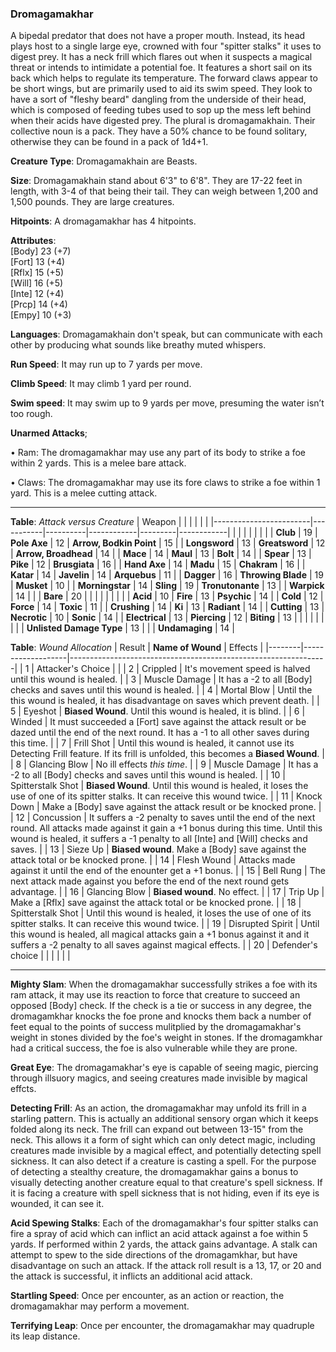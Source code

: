 ### Dromagamakhar
A bipedal predator that does not have a proper mouth. Instead, its head plays host to a single large eye, crowned with four "spitter stalks" it uses to digest prey. It has a neck frill which flares out when it suspects a magical threat or intends to intimidate a potential foe. It features a short sail on its back which helps to regulate its temperature. The forward claws appear to be short wings, but are primarily used to aid its swim speed. They look to have a sort of "fleshy beard" dangling from the underside of their head, which is composed of feeding tubes used to sop up the mess left behind when their acids have digested prey. The plural is dromagamakhain. Their collective noun is a pack. They have a 50% chance to be found solitary, otherwise they can be found in a pack of 1d4+1.

**Creature Type**: Dromagamakhain are Beasts.

**Size**: Dromagamakhain stand about 6'3" to 6'8". They are 17-22 feet in length, with 3-4 of that being their tail. They can weigh between 1,200 and 1,500 pounds. They are large creatures.

**Hitpoints**: A dromagamakhar has 4 hitpoints.

**Attributes**:  
[Body] 23 (+7)  
[Fort] 13 (+4)  
[Rflx] 15 (+5)  
[Will] 16 (+5)  
[Inte] 12 (+4)  
[Prcp] 14 (+4)  
[Empy] 10 (+3)  

**Languages**: Dromagamakhain don't speak, but can communicate with each other by producing what sounds like breathy muted whispers.

**Run Speed**: It may run up to 7 yards per move.

**Climb Speed**: It may climb 1 yard per round.

**Swim speed**: It may swim up to 9 yards per move, presuming the water isn’t too rough.

**Unarmed Attacks**;

 • Ram: The dromagamakhar may use any part of its body to strike a foe within 2 yards. This is a melee bare attack.

 • Claws: The dromagamakhar may use its fore claws to strike a foe within 1 yard. This is a melee cutting attack.

-----

**Table**: *Attack versus Creature*
| Weapon                 |          |            |         |            |         |
|------------------------|-----------|----------|------------|---------|------------|
|                        |          |            |         |            |         |
| **Club**                   | 19     | **Pole Axe**       | 12     | **Arrow, Bodkin Point**    | 15    |
| **Longsword**              | 13     | **Greatsword**     | 12     | **Arrow, Broadhead**       | 14    |
| **Mace**                   | 14     | **Maul**           | 13     | **Bolt**                   | 14    |
| **Spear**                  | 13     | **Pike**           | 12     | **Brusgiata**              | 16    |
| **Hand Axe**               | 14     | **Madu**           | 15     | **Chakram**                | 16    |
| **Katar**                  | 14     | **Javelin**        | 14     | **Arquebus**               | 11    |
| **Dagger**                 | 16     | **Throwing Blade** | 19     | **Musket**                 | 10    |
| **Morningstar**            | 14     | **Sling**          | 19     | **Tronutonante**           | 13    |
| **Warpick**                | 14     |                    |        |   **Bare**                 | 20    |
|                        |           |          |            |         |            |
| **Acid**                   | 10     | **Fire**           | 13     | **Psychic**                | 14     |
| **Cold**                   | 12     | **Force**          | 14     | **Toxic**                  | 11     |
| **Crushing**               | 14     | **Ki**             | 13     | **Radiant**                | 14     |
| **Cutting**                | 13     | **Necrotic**       | 10     | **Sonic**                  | 14     |
| **Electrical**             | 13     | **Piercing**       | 12     | **Biting**                 | 13     |
|                        |           |          |            |         |            |
| **Unlisted Damage Type**   | 13     |                    |        | **Undamaging** | 14 |



**Table**: *Wound Allocation*
| Result | **Name of Wound** | Effects                                                        |
|--------|-------------------|----------------------------------------------------------------|
|   1    | Attacker's Choice |                                                                |
|   2    | Crippled          | It's movement speed is halved until this wound is healed.      |
|   3    | Muscle Damage     | It has a -2 to all [Body] checks and saves until this wound is healed. |
|   4    | Mortal Blow       | Until the this wound is healed, it has disadvantage on saves which prevent death. |
|   5    | Eyeshot           | **Biased Wound**. Until this wound is healed, it is blind. |
|   6    | Winded            | It must succeeded a [Fort] save against the attack result or be dazed until the end of the next round. It has a -1 to all other saves during this time. |
|   7    | Frill Shot        | Until this wound is healed, it cannot use its Detecting Frill feature. If its frill is unfolded, this becomes a **Biased Wound**. |
|   8    | Glancing Blow     | No ill effects _this time_.                                     |
|   9    | Muscle Damage     | It has a -2 to all [Body] checks and saves until this wound is healed. |
|   10   | Spitterstalk Shot | **Biased Wound**. Until this wound is healed, it loses the use of one of its spitter stalks. It can receive this wound twice. |
|   11   | Knock Down        | Make a [Body] save against the attack result or be knocked prone. |
|   12   | Concussion        | It suffers a -2 penalty to saves until the end of the next round. All attacks made against it gain a +1 bonus during this time. Until this wound is healed, it suffers a -1 penalty to all [Inte] and [Will] checks and saves. |
|   13   | Sieze Up          | **Biased wound**. Make a [Body] save against the attack total or be knocked prone. |
|   14   | Flesh Wound       | Attacks made against it until the end of the enounter get a +1 bonus. |
|   15   | Bell Rung         | The next attack made against you before the end of the next round gets advantage.  |
|   16   | Glancing Blow     | **Biased wound**. No effect. |
|   17   | Trip Up           | Make a [Rflx] save against the attack total or be knocked prone.                                  |
|   18   | Spitterstalk Shot | Until this wound is healed, it loses the use of one of its spitter stalks. It can receive this wound twice. |
|   19   | Disrupted Spirit  | Until this wound is healed, all magical attacks gain a +1 bonus against it and it suffers a -2 penalty to all saves against magical effects. |
|   20   | Defender's choice |                                   |
|        |                                                |                                   |

-----

**Mighty Slam**: When the dromagamakhar successfully strikes a foe with its ram attack, it may use its reaction to force that creature to succeed an opposed [Body] check. If the check is a tie or success in any degree, the dromagamkhar knocks the foe prone and knocks them back a number of feet equal to the points of success mulitplied by the dromagamakhar's weight in stones divided by the foe's weight in stones. If the dromagamkhar had a critical success, the foe is also vulnerable while they are prone.

**Great Eye**: The dromagamakhar's eye is capable of seeing magic, piercing through illsuory magics, and seeing creatures made invisible by magical effcts.

**Detecting Frill**: As an action, the dromagamakhar may unfold its frill in a starling pattern. This is actually an additional sensory organ which it keeps folded along its neck. The frill can expand out between 13-15" from the neck. This allows it a form of sight which can only detect magic, including creatures made invisible by a magical effect, and potentially detecting spell sickness. It can also detect if a creature is casting a spell. For the purpose of detecting a stealthy creature, the dromagamakhar gains a bonus to visually detecting another creature equal to that creature's spell sickness. If it is facing a creature with spell sickness that is not hiding, even if its eye is wounded, it can see it.

**Acid Spewing Stalks**: Each of the dromagamakhar's four spitter stalks can fire a spray of acid which can inflict an acid attack against a foe within 5 yards. If performed within 2 yards, the attack gains advantage. A stalk can attempt to spew to the side directions of the dromagamkhar, but have disadvantage on such an attack. If the attack roll result is a 13, 17, or 20 and the attack is successful, it inflicts an additional acid attack.

**Startling Speed**: Once per encounter, as an action or reaction, the dromagamakhar may perform a movement.

**Terrifying Leap**: Once per encounter, the dromagamakhar may quadruple its leap distance.
